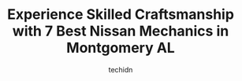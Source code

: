 ---
layout: ampstory
image: https://images.unsplash.com/photo-1639928846512-d22a0738138a?ixlib=rb-4.0.3&ixid=MnwxMjA3fDB8MHxwaG90by1wYWdlfHx8fGVufDB8fHx8&auto=format&fit=crop&w=640&h=853&q=80
author: techidn
featured: false
description: Experience the excellence of automotive service by visiting the 7 best Nissan Mechanic in Montgomery  AL, USA. With their expertise, attention to detail, and commitment to customer satisfact
title: Experience Skilled Craftsmanship with 7 Best Nissan Mechanics in Montgomery  AL
cover:
   title: Experience Skilled Craftsmanship with 7 Best Nissan Mechanics in Montgomery  AL
   subtitle: Rickpate
   background: https://images.unsplash.com/photo-1639928846512-d22a0738138a?ixlib=rb-4.0.3&ixid=MnwxMjA3fDB8MHxwaG90by1wYWdlfHx8fGVufDB8fHx8&auto=format&fit=crop&w=640&h=853&q=80

pages: 
 - layout: thirds
   top: <h1>#1 Christian Brothers Automotive Montgomery</h1>
   bottom: "<p>Planned to drop my car off after hours with them. Got there after 6 and someone was still there closing up. He unlocks the door and comes out to check on me, lets me come</p>"
   background: https://www.knot35.com/toplist/wp-content/uploads/2023/06/best-nissan-mechanic-1-in-montgomery-al-1685832535.jpeg
   backgroundblur: true
 - layout: thirds
   top: <h1>#2 Performance Auto Repair</h1>
   bottom: "<p>665 N Eastern Blvd, Montgomery, AL 36117, United States</p>"
   background: https://www.knot35.com/toplist/wp-content/uploads/2023/06/best-nissan-mechanic-2-in-montgomery-al-1685832535.jpeg
   cta:
      link: https://www.knot35.com/toplist/experience-skilled-craftsmanship-with-7-best-nissan-mechanics-in-montgomery-al/
      text: Experience Skilled Craftsmanship with 7 Best Nissan Mechanics in Montgomery  AL
 - layout: thirds
   top: <h1>#3 McGriff Auto Service</h1>
   bottom: "<p>1614 Bell St, Montgomery, AL 36104, United States</p>"
   background: https://www.knot35.com/toplist/wp-content/uploads/2023/06/best-nissan-mechanic-3-in-montgomery-al-1685832536.jpeg
   cta:
      link: https://www.knot35.com/toplist/experience-skilled-craftsmanship-with-7-best-nissan-mechanics-in-montgomery-al/
      text: Experience Skilled Craftsmanship with 7 Best Nissan Mechanics in Montgomery  AL
 - layout: thirds
   top: <h1>#4 McClendons Auto Repair</h1>
   bottom: "<p>317 N Decatur St, Montgomery, AL 36104, United States</p>"
   background: https://images.unsplash.com/photo-1524169358666-79f22534bc6e?ixlib=rb-4.0.3&ixid=MnwxMjA3fDB8MHxwaG90by1wYWdlfHx8fGVufDB8fHx8&auto=format&fit=crop&w=640&h=853&q=80
   cta:
      link: https://www.knot35.com/toplist/experience-skilled-craftsmanship-with-7-best-nissan-mechanics-in-montgomery-al/
      text: Experience Skilled Craftsmanship with 7 Best Nissan Mechanics in Montgomery  AL
 - layout: thirds
   top: <h1>#5 Johnnys Garage</h1>
   bottom: "<p>14 Bolton Dr, Montgomery, AL 36105, United States</p>"
   background: https://images.unsplash.com/photo-1595364397663-fca4f075d796?ixlib=rb-4.0.3&ixid=MnwxMjA3fDB8MHxwaG90by1wYWdlfHx8fGVufDB8fHx8&auto=format&fit=crop&w=640&h=853&q=80
   cta:
      link: https://www.knot35.com/toplist/experience-skilled-craftsmanship-with-7-best-nissan-mechanics-in-montgomery-al/
      text: Experience Skilled Craftsmanship with 7 Best Nissan Mechanics in Montgomery  AL
 - layout: thirds
   top: <h1>#6 Alabama Auto Group Repair</h1>
   bottom: "<p>2719 Lower Wetumpka Rd, Montgomery, AL 36110, United States</p>"
   background: https://images.unsplash.com/photo-1509114397022-ed747cca3f65?ixlib=rb-4.0.3&ixid=MnwxMjA3fDB8MHxwaG90by1wYWdlfHx8fGVufDB8fHx8&auto=format&fit=crop&w=640&h=853&q=80
   cta:
      link: https://www.knot35.com/toplist/experience-skilled-craftsmanship-with-7-best-nissan-mechanics-in-montgomery-al/
      text: Experience Skilled Craftsmanship with 7 Best Nissan Mechanics in Montgomery  AL
 - layout: thirds
   top: <h1>#7 Campbells Auto Sales & Services</h1>
   bottom: "<p>829 Lagoon Commercial Blvd, Montgomery, AL 36117, United States</p>"
   background: https://images.unsplash.com/photo-1609083590460-7b8cc0ca65f8?ixlib=rb-4.0.3&ixid=MnwxMjA3fDB8MHxwaG90by1wYWdlfHx8fGVufDB8fHx8&auto=format&fit=crop&w=640&h=853&q=80
   cta:
      link: https://www.knot35.com/toplist/experience-skilled-craftsmanship-with-7-best-nissan-mechanics-in-montgomery-al/
      text: Experience Skilled Craftsmanship with 7 Best Nissan Mechanics in Montgomery  AL
 - layout: thirds
   middle: Continue reading...
   background: https://images.unsplash.com/photo-1591393223703-56fe1347ac62?ixlib=rb-4.0.3&ixid=MnwxMjA3fDB8MHxwaG90by1wYWdlfHx8fGVufDB8fHx8&auto=format&fit=crop&w=640&h=853&q=80
   cta:
      link: https://www.knot35.com/toplist/experience-skilled-craftsmanship-with-7-best-nissan-mechanics-in-montgomery-al/
      text: Experience Skilled Craftsmanship with 7 Best Nissan Mechanics in Montgomery  AL
      
---